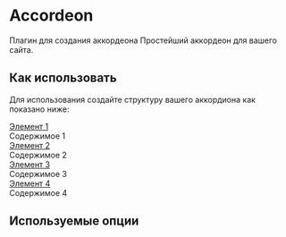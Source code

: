 # Accordeon
Плагин для создания аккордеона
Простейший аккордеон для вашего сайта.

## Как использовать
Для использования создайте структуру вашего аккордиона как показано ниже:
    <div id="Accord" class="Accord">
        <div class="Accord-Element">
            <a href="#" class="Accord-Link">Элемент 1</a>
            <div class="Accord-Content">Содержимое 1</div>
        </div>
        <div class="Accord-Element">
            <a href="#" class="Accord-Link">Элемент 2</a>
            <div class="Accord-Content">Содержимое 2</div>
        </div>
        <div class="Accord-Element">
            <a href="#" class="Accord-Link">Элемент 3</a>
            <div class="Accord-Content">Содержимое 3</div>
        </div>
        <div class="Accord-Element">
            <a href="#" class="Accord-Link">Элемент 4</a>
            <div class="Accord-Content">Содержимое 4</div>
        </div>
    </div>
## Используемые опции
